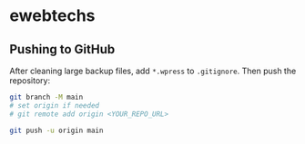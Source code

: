 # ewebtechs


## Pushing to GitHub
After cleaning large backup files, add `*.wpress` to `.gitignore`.
Then push the repository:

```bash
git branch -M main
# set origin if needed
# git remote add origin <YOUR_REPO_URL>

git push -u origin main
